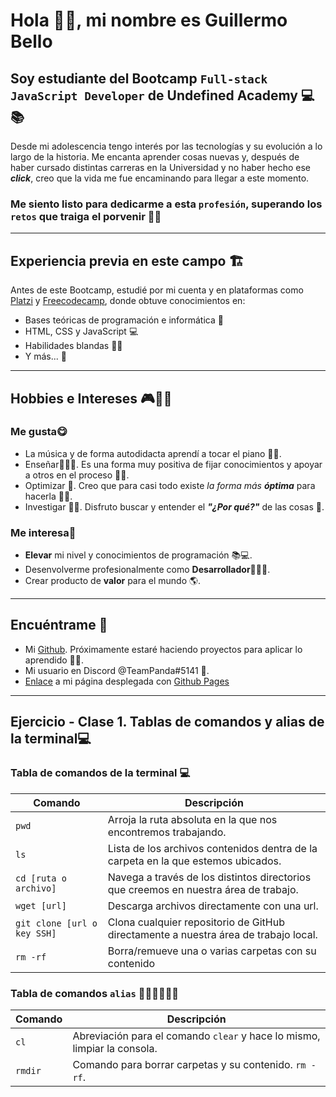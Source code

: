 # Hola 👋🏻, mi nombre es Guillermo Bello

## Soy estudiante del Bootcamp `Full-stack JavaScript Developer` de **Undefined Academy** 💻📚

Desde mi adolescencia tengo interés por las tecnologías y su evolución a lo largo de la historia. Me encanta aprender cosas nuevas y, después de haber cursado distintas carreras en la Universidad y no haber hecho ese ***click***, creo que la vida me fue encaminando para llegar a este momento.

### Me siento listo para **dedicarme** a esta  `profesión`, **superando** los `retos` que traiga el porvenir 💪🏻

---------------------------------------------------------------------------------------------------

## Experiencia previa en este campo 🏗️

Antes de este Bootcamp, estudié por mi cuenta y en plataformas como [Platzi](https://platzi.com/ "https://platzi.com/") y [Freecodecamp](https://www.freecodecamp.org/ "https://www.freecodecamp.org/"), donde obtuve conocimientos en:

- Bases teóricas de programación e informática 📖
- HTML, CSS y JavaScript 💻
- Habilidades blandas 🤝🏻
- Y más... 👀

---------------------------------------------------------------------------------------------------

## Hobbies e Intereses 🎮👦🏻

### Me gusta😋

- La música y de forma autodidacta aprendí a tocar el piano 🎹🎵.
- Enseñar👨🏻‍🏫. Es una forma muy positiva de fijar conocimientos y apoyar a otros en el proceso 🧠✨.
- Optimizar 🔧. Creo que para casi todo existe *la forma más **óptima*** para hacerla 🙌🏻.
- Investigar 🔬🤔. Disfruto buscar y entender el ***"¿Por qué?"*** de las cosas 🌌.

### Me interesa🏁

- **Elevar** mi nivel y conocimientos de programación 📚💻.
- Desenvolverme profesionalmente como **Desarrollador**🙋🏻‍♂️.
- Crear producto de **valor** para el mundo 🌎.

---------------------------------------------------------------------------------------------------

## Encuéntrame 🔎

- Mi [Github](https://github.com/DivPanda). Próximamente estaré haciendo proyectos para aplicar lo aprendido 🙌🏻.
- Mi usuario en Discord @TeamPanda#5141 👾.
- [Enlace](https://divpanda.github.io/semana-1/github-profiles/TeamPanda-5141/index.html) a mi página desplegada con [Github Pages](https://docs.github.com/es/enterprise-cloud@latest/pages/getting-started-with-github-pages/about-github-pages#types-of-github-pages-sites "Github Docs: About Github Pages")

---------------------------------------------------------------------------------------------------

## Ejercicio - Clase 1. Tablas de comandos y alias de la terminal💻

### Tabla de **comandos** de la terminal 💻

|          Comando            |                              Descripción                                                   |
|-----------------------------|--------------------------------------------------------------------------------------------|
|            `pwd`            | Arroja la ruta absoluta en la que nos encontremos trabajando.                              |
|            `ls`             | Lista de los archivos contenidos dentra de la carpeta en la que estemos ubicados.          |
|    `cd [ruta o archivo]`    | Navega a través de los distintos directorios que creemos en nuestra área de trabajo.       |
|        `wget [url]`         | Descarga archivos directamente con una url.                                                |
| `git clone [url o key SSH]` | Clona cualquier repositorio de GitHub directamente a nuestra área de trabajo local.        |
|           `rm -rf`          | Borra/remueve una o varias carpetas con su contenido                                                                                            |

### Tabla de **comandos** **`alias`**  👨🏻‍💻👩🏻‍💻

|          Comando          |                              Descripción                                                     |
|---------------------------|----------------------------------------------------------------------------------------------|
|          ``cl``           | Abreviación para el comando `clear` y hace lo mismo, limpiar la consola.                     |
|          `rmdir`          | Comando para borrar carpetas y su contenido. `rm -rf`.                                       |
